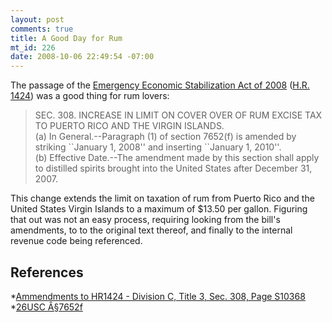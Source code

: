 ```yaml
--- 
layout: post
comments: true
title: A Good Day for Rum
mt_id: 226
date: 2008-10-06 22:49:54 -07:00
---
```

The passage of the [Emergency Economic Stabilization Act of 2008](http://en.wikipedia.org/wiki/Emergency_Economic_Stabilization_Act_of_2008) ([H.R. 1424](http://en.wikipedia.org/wiki/H.R._1424)) was a good thing for rum lovers:

<blockquote>
SEC. 308. INCREASE IN LIMIT ON COVER OVER OF RUM EXCISE TAX TO PUERTO RICO AND THE VIRGIN ISLANDS.<br>
    (a) In General.--Paragraph (1) of section 7652(f) is amended by striking ``January 1, 2008'' and inserting ``January 1, 2010''.<br>
    (b) Effective Date.--The amendment made by this section shall apply to distilled spirits brought into the United States after December 31, 2007.
</blockquote>

This change extends the limit on taxation of rum from Puerto Rico and the United States Virgin Islands to a maximum of $13.50 per gallon.  Figuring that out was not an easy process, requiring looking from the bill's amendments, to to the original text thereof, and finally to the internal revenue code being referenced.

## References
*[Ammendments to HR1424 - Division C, Title 3, Sec. 308, Page S10368](http://thomas.loc.gov/cgi-bin/query/R?r110:FLD001:S60386)<br>
*[26USC Â§7652f](http://fourmilab.ch/uscode/26usc/www/t26-F-78-D-7652.html)
